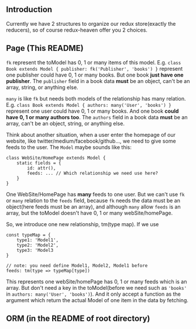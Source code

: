 ## Introduction

Currently we have 2 structures to organize our redux store(exactly the reducers),
so of course redux-heaven offer you 2 choices.

## Page (This README)

`fk` represent the toModel has 0, 1 or many items of this model.
E.g. `class Book extends Model { publisher: fk('Publisher', 'books') }` represent one publisher
could have 0, 1 or many books. But one book **just have one publisher**. The `publisher` field in a book data **must** be an object, can't be an array, string, or anything else.

`many` is like `fk` but needs both models of the relationship
has many relation. E.g. `class Book extends Model { authors: many('User', 'books') }` represent one user
could have 0, 1 or many books. And one book **could have 0, 1 or many authors too**. The `authors` field in a book data **must** be an array, can't be an object, string, or anything else.

Think about another situation, when a user enter the homepage of our website, like twitter/medium/facebook/github..., we need to
give some feeds to the user. The `Model` maybe sounds like this:

```
class WebSite/HomePage extends Model {
    static fields = {
        id: attr(),
        feeds: ... // Which relationship we need use here?
    }
}
```

One WebSite/HomePage has **many** feeds to one user. But we can't use `fk` or `many` relation to the `feeds` field,
because `fk` needs the data must be an object(here feeds must be an array), and although `many` allow `feeds` is an array,
but the toModel doesn't have 0, 1 or many webSite/homePage.

So, we introduce one new relationship, tm(type map).
If we use 

```
const typeMap = {
    type1: 'Model1',
    type2: 'Model2',
    type3: 'Model3
}

// note: you need define Model1, Model2, Model1 before
feeds: tm(type => typeMap[type])
```

This represents one webSite/homePage has 0, 1 or many feeds which is an array.
But don't need a key in the toModel(before we need such as `'books'` in `authors: many('User', 'books')`).
And it only accept a function as the argument which return the actual Model of one item in the data by fetching.

## ORM (in the README of root directory)